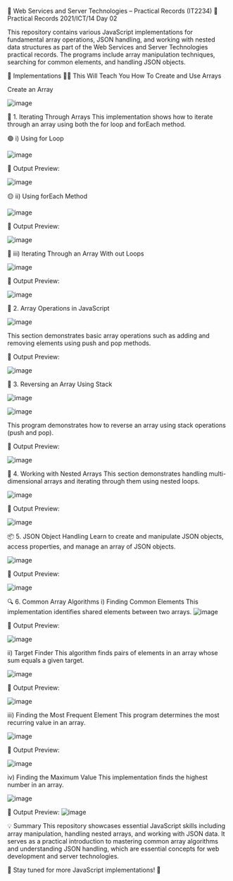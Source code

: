 🚀 Web Services and Server Technologies – Practical Records (IT2234)
📖 Practical Records 2021/ICT/14
Day 02

This repository contains various JavaScript implementations for fundamental array operations, JSON handling, and working with nested data structures as part of the Web Services and Server Technologies practical records. The programs include array manipulation techniques, searching for common elements, and handling JSON objects.

🌟 Implementations
🧑‍🏫 This Will Teach You How To Create and Use Arrays


Create an Array

![image](https://github.com/user-attachments/assets/457b730d-5f6b-4792-b70a-a07f21d84a95)


🔁 1. Iterating Through Arrays
This implementation shows how to iterate through an array using both the for loop and forEach method.

🟢 i) Using for Loop

![image](https://github.com/user-attachments/assets/6ce7b636-8676-4e8f-b5a8-3d61c4e93226)

📌 Output Preview:

![image](https://github.com/user-attachments/assets/2a917ca4-1ec4-47c0-b0aa-c67d228c7f62)


🟡 ii) Using forEach Method

![image](https://github.com/user-attachments/assets/2c3d4883-d2e4-4680-ba1e-0445fb98c0e2)

📌 Output Preview:

![image](https://github.com/user-attachments/assets/22f46e09-fb68-4501-900d-b41cb4670396)


🔴 iii) Iterating Through an Array With out Loops

![image](https://github.com/user-attachments/assets/3349fbbf-eca5-45ae-a800-273e9f22b24c)

📌 Output Preview:

![image](https://github.com/user-attachments/assets/84182830-4952-45d8-a956-ee85fee8c848)


📝 2. Array Operations in JavaScript

![image](https://github.com/user-attachments/assets/0106c99f-b451-4225-85c3-5748cf25a85f)


This section demonstrates basic array operations such as adding and removing elements using push and pop methods.

📌 Output Preview:

![image](https://github.com/user-attachments/assets/0a650ab7-84df-4474-b5a3-0a6e7179ef4a)


🔄 3. Reversing an Array Using Stack

![image](https://github.com/user-attachments/assets/089c6f7f-edd8-4d97-937e-2c729ae2f10d)

![image](https://github.com/user-attachments/assets/9b3f817a-103e-41f6-aa9d-5e7e32e88311)


This program demonstrates how to reverse an array using stack operations (push and pop).

📌 Output Preview:

![image](https://github.com/user-attachments/assets/71d55181-8a7a-4b19-bb64-fcf230f68883)


🧳 4. Working with Nested Arrays
This section demonstrates handling multi-dimensional arrays and iterating through them using nested loops.

![image](https://github.com/user-attachments/assets/90ebd26e-e2d2-4869-addd-67f2083e12e4)


📌 Output Preview:

![image](https://github.com/user-attachments/assets/f6e8bf93-f0ab-4e0e-a444-249f7ba8cb0b)


📦 5. JSON Object Handling
Learn to create and manipulate JSON objects, access properties, and manage an array of JSON objects.

![image](https://github.com/user-attachments/assets/d2901ca9-0d26-4134-88f3-d678e27ef085)


📌 Output Preview:

![image](https://github.com/user-attachments/assets/21057da9-e2d8-4d7e-93c1-63951e117b7a)


🔍 6. Common Array Algorithms
i) Finding Common Elements
This implementation identifies shared elements between two arrays.
![image](https://github.com/user-attachments/assets/0c6e88eb-1d19-443a-85c2-b916146c462c)


📌 Output Preview:

![image](https://github.com/user-attachments/assets/01edf070-26dd-42ab-b10b-b08093f27662)


ii) Target Finder
This algorithm finds pairs of elements in an array whose sum equals a given target.

![image](https://github.com/user-attachments/assets/c9e15366-f356-4865-a1b5-226d88a3ac67)

📌 Output Preview:

![image](https://github.com/user-attachments/assets/d059aaaf-1d94-431b-86a6-847408c36a8d)


iii) Finding the Most Frequent Element
This program determines the most recurring value in an array.

![image](https://github.com/user-attachments/assets/79e670ee-934d-4fa7-9fc9-2c6630fbe055)

📌 Output Preview:

![image](https://github.com/user-attachments/assets/0d1215c5-048d-455f-b460-23fa316f49be)


iv) Finding the Maximum Value
This implementation finds the highest number in an array.

![image](https://github.com/user-attachments/assets/25b29a63-9a09-4f7a-996e-df925e8b1139)


📌 Output Preview:
![image](https://github.com/user-attachments/assets/a0a71006-84a6-4153-ae22-4dffe6096fb7)


💡 Summary
This repository showcases essential JavaScript skills including array manipulation, handling nested arrays, and working with JSON data. It serves as a practical introduction to mastering common array algorithms and understanding JSON handling, which are essential concepts for web development and server technologies.

📌 Stay tuned for more JavaScript implementations! 🚀
